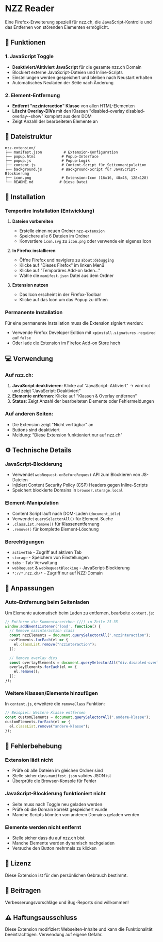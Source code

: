 # NZZ Reader

Eine Firefox-Erweiterung speziell für nzz.ch, die JavaScript-Kontrolle und das Entfernen von störenden Elementen ermöglicht.

## 🎯 Funktionen

### 1. JavaScript Toggle
- **Deaktiviert/Aktiviert JavaScript** für die gesamte nzz.ch Domain
- Blockiert externe JavaScript-Dateien und Inline-Scripts
- Einstellungen werden gespeichert und bleiben nach Neustart erhalten
- Automatisches Neuladen der Seite nach Änderung

### 2. Element-Entfernung
- **Entfernt "nzzinteraction" Klasse** von allen HTML-Elementen
- **Löscht Overlay-DIVs** mit den Klassen "disabled-overlay disabled-overlay--show" komplett aus dem DOM
- Zeigt Anzahl der bearbeiteten Elemente an

## 📁 Dateistruktur

```
nzz-extension/
├── manifest.json          # Extension-Konfiguration
├── popup.html            # Popup-Interface
├── popup.js              # Popup-Logik
├── content.js            # Content-Script für Seitenmanipulation
├── background.js         # Background-Script für JavaScript-Blockierung
├── icon.png              # Extension-Icon (16x16, 48x48, 128x128)
└── README.md            # Diese Datei
```

## 🚀 Installation

### Temporäre Installation (Entwicklung)

1. **Dateien vorbereiten**
   - Erstelle einen neuen Ordner `nzz-extension`
   - Speichere alle 6 Dateien im Ordner
   - Konvertiere `icon.svg` zu `icon.png` oder verwende ein eigenes Icon

2. **In Firefox installieren**
   - Öffne Firefox und navigiere zu `about:debugging`
   - Klicke auf "Dieses Firefox" im linken Menü
   - Klicke auf "Temporäres Add-on laden..."
   - Wähle die `manifest.json` Datei aus dem Ordner

3. **Extension nutzen**
   - Das Icon erscheint in der Firefox-Toolbar
   - Klicke auf das Icon um das Popup zu öffnen

### Permanente Installation

Für eine permanente Installation muss die Extension signiert werden:
- Verwende Firefox Developer Edition mit `xpinstall.signatures.required` auf `false`
- Oder lade die Extension im [Firefox Add-on Store](https://addons.mozilla.org/developers/) hoch

## 💻 Verwendung

### Auf nzz.ch:
1. **JavaScript deaktivieren**: Klicke auf "JavaScript: Aktiviert" → wird rot und zeigt "JavaScript: Deaktiviert"
2. **Elemente entfernen**: Klicke auf "Klassen & Overlay entfernen"
3. **Status**: Zeigt Anzahl der bearbeiteten Elemente oder Fehlermeldungen

### Auf anderen Seiten:
- Die Extension zeigt "Nicht verfügbar" an
- Buttons sind deaktiviert
- Meldung: "Diese Extension funktioniert nur auf nzz.ch"

## ⚙️ Technische Details

### JavaScript-Blockierung
- Verwendet `webRequest.onBeforeRequest` API zum Blockieren von JS-Dateien
- Injiziert Content Security Policy (CSP) Headers gegen Inline-Scripts
- Speichert blockierte Domains in `browser.storage.local`

### Element-Manipulation
- Content Script läuft nach DOM-Laden (`document_idle`)
- Verwendet `querySelectorAll()` für Element-Suche
- `.classList.remove()` für Klassenentfernung
- `.remove()` für komplette Element-Löschung

### Berechtigungen
- `activeTab` - Zugriff auf aktiven Tab
- `storage` - Speichern von Einstellungen
- `tabs` - Tab-Verwaltung
- `webRequest` & `webRequestBlocking` - JavaScript-Blockierung
- `*://*.nzz.ch/*` - Zugriff nur auf NZZ-Domain

## 🔧 Anpassungen

### Auto-Entfernung beim Seitenladen

Um Elemente automatisch beim Laden zu entfernen, bearbeite `content.js`:

```javascript
// Entferne die Kommentarzeichen (//) in Zeile 25-35
window.addEventListener('load', function() {
  // Remove nzzinteraction class
  const nzzElements = document.querySelectorAll(".nzzinteraction");
  nzzElements.forEach(el => {
    el.classList.remove("nzzinteraction");
  });
  
  // Remove overlay divs
  const overlayElements = document.querySelectorAll("div.disabled-overlay.disabled-overlay--show");
  overlayElements.forEach(el => {
    el.remove();
  });
});
```

### Weitere Klassen/Elemente hinzufügen

In `content.js`, erweitere die `removeClass` Funktion:

```javascript
// Beispiel: Weitere Klasse entfernen
const customElements = document.querySelectorAll(".andere-klasse");
customElements.forEach(el => {
  el.classList.remove("andere-klasse");
});
```

## 🐛 Fehlerbehebung

### Extension lädt nicht
- Prüfe ob alle Dateien im gleichen Ordner sind
- Stelle sicher dass `manifest.json` valides JSON ist
- Überprüfe die Browser-Konsole für Fehler

### JavaScript-Blockierung funktioniert nicht
- Seite muss nach Toggle neu geladen werden
- Prüfe ob die Domain korrekt gespeichert wurde
- Manche Scripts könnten von anderen Domains geladen werden

### Elemente werden nicht entfernt
- Stelle sicher dass du auf nzz.ch bist
- Manche Elemente werden dynamisch nachgeladen
- Versuche den Button mehrmals zu klicken

## 📄 Lizenz

Diese Extension ist für den persönlichen Gebrauch bestimmt.

## 🤝 Beitragen

Verbesserungsvorschläge und Bug-Reports sind willkommen!

## ⚠️ Haftungsausschluss

Diese Extension modifiziert Webseiten-Inhalte und kann die Funktionalität beeinträchtigen. Verwendung auf eigene Gefahr.